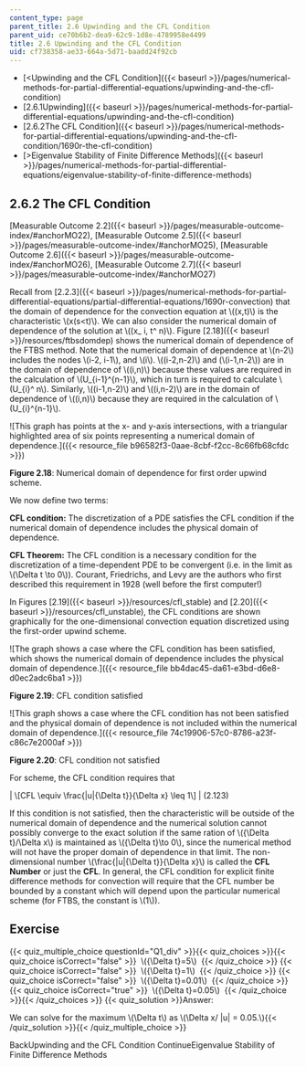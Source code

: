 ```yaml
---
content_type: page
parent_title: 2.6 Upwinding and the CFL Condition
parent_uid: ce70b6b2-dea9-62c9-1d8e-4789958e4499
title: 2.6 Upwinding and the CFL Condition
uid: cf738358-ae33-664a-5d71-baadd24f92cb
---
```


*   [<Upwinding and the CFL Condition]({{< baseurl >}}/pages/numerical-methods-for-partial-differential-equations/upwinding-and-the-cfl-condition)
*   [2.6.1Upwinding]({{< baseurl >}}/pages/numerical-methods-for-partial-differential-equations/upwinding-and-the-cfl-condition)
*   [2.6.2The CFL Condition]({{< baseurl >}}/pages/numerical-methods-for-partial-differential-equations/upwinding-and-the-cfl-condition/1690r-the-cfl-condition)
*   [\>Eigenvalue Stability of Finite Difference Methods]({{< baseurl >}}/pages/numerical-methods-for-partial-differential-equations/eigenvalue-stability-of-finite-difference-methods)

2.6.2 The CFL Condition
-----------------------

[Measurable Outcome 2.2]({{< baseurl >}}/pages/measurable-outcome-index/#anchorMO22), [Measurable Outcome 2.5]({{< baseurl >}}/pages/measurable-outcome-index/#anchorMO25), [Measurable Outcome 2.6]({{< baseurl >}}/pages/measurable-outcome-index/#anchorMO26), [Measurable Outcome 2.7]({{< baseurl >}}/pages/measurable-outcome-index/#anchorMO27)

Recall from [2.2.3]({{< baseurl >}}/pages/numerical-methods-for-partial-differential-equations/partial-differential-equations/1690r-convection) that the domain of dependence for the convection equation at \\((x,t)\\) is the characteristic \\(x(s<t)\\). We can also consider the numerical domain of dependence of the solution at \\((x\_ i, t^ n)\\). Figure [2.18]({{< baseurl >}}/resources/ftbsdomdep) shows the numerical domain of dependence of the FTBS method. Note that the numerical domain of dependence at \\(n-2\\) includes the nodes \\(i-2, i-1\\), and \\(i\\). \\((i-2,n-2)\\) and (\\(i-1,n-2\\)) are in the domain of dependence of \\((i,n)\\) because these values are required in the calculation of \\(U\_{i-1}^{n-1}\\), which in turn is required to calculate \\(U\_{i}^ n\\). Similarly, \\((i-1,n-2)\\) and \\((i,n-2)\\) are in the domain of dependence of \\((i,n)\\) because they are required in the calculation of \\(U\_{i}^{n-1}\\).

![This graph has points at the x- and y-axis intersections, with a triangular highlighted area of six points representing a numerical domain of dependence.]({{< resource_file b96582f3-0aae-8cbf-f2cc-8c66fb68cfdc >}})

**Figure 2.18**: Numerical domain of dependence for first order upwind scheme.

We now define two terms:

**CFL condition:** The discretization of a PDE satisfies the CFL condition if the numerical domain of dependence includes the physical domain of dependence.

**CFL Theorem:** The CFL condition is a necessary condition for the discretization of a time-dependent PDE to be convergent (i.e. in the limit as \\(\\Delta t \\to 0\\)). Courant, Friedrichs, and Levy are the authors who first described this requirement in 1928 (well before the first computer!)

In Figures [2.19]({{< baseurl >}}/resources/cfl_stable) and [2.20]({{< baseurl >}}/resources/cfl_unstable), the CFL conditions are shown graphically for the one-dimensional convection equation discretized using the first-order upwind scheme.

![The graph shows a case where the CFL condition has been satisfied, which shows the numerical domain of dependence includes the physical domain of dependence.]({{< resource_file bb4dac45-da61-e3bd-d6e8-d0ec2adc6ba1 >}})

**Figure 2.19**: CFL condition satisfied

![This graph shows a case where the CFL condition has not been satisfied and the physical domain of dependence is not included within the numerical domain of dependence.]({{< resource_file 74c19906-57c0-8786-a23f-c86c7e2000af >}})

**Figure 2.20**: CFL condition not satisfied

For scheme, the CFL condition requires that

| \\\[CFL \\equiv \\frac{&#124;u&#124;{\\Delta t}}{\\Delta x} \\leq 1\\\] | (2.123) 

If this condition is not satisfied, then the characteristic will be outside of the numerical domain of dependence and the numerical solution cannot possibly converge to the exact solution if the same ration of \\({\\Delta t}/\\Delta x\\) is maintained as \\({\\Delta t}\\to 0\\), since the numerical method will not have the proper domain of dependence in that limit. The non-dimensional number \\(\\frac{|u|{\\Delta t}}{\\Delta x}\\) is called the **CFL Number** or just the **CFL**. In general, the CFL condition for explicit finite difference methods for convection will require that the CFL number be bounded by a constant which will depend upon the particular numerical scheme (for FTBS, the constant is \\(1\\)).

Exercise
--------

{{< quiz_multiple_choice questionId="Q1_div" >}}{{< quiz_choices >}}{{< quiz_choice isCorrect="false" >}}&nbsp; \\({\\Delta t}=5\\) &nbsp;{{< /quiz_choice >}}
{{< quiz_choice isCorrect="false" >}}&nbsp; \\({\\Delta t}=1\\) &nbsp;{{< /quiz_choice >}}
{{< quiz_choice isCorrect="false" >}}&nbsp; \\({\\Delta t}=0.01\\) &nbsp;{{< /quiz_choice >}}
{{< quiz_choice isCorrect="true" >}}&nbsp; \\({\\Delta t}=0.05\\) &nbsp;{{< /quiz_choice >}}{{< /quiz_choices >}}
{{< quiz_solution >}}Answer:

We can solve for the maximum \\(\\Delta t\\) as \\(\\Delta x/ |u| = 0.05.\\){{< /quiz_solution >}}{{< /quiz_multiple_choice >}}

BackUpwinding and the CFL Condition ContinueEigenvalue Stability of Finite Difference Methods